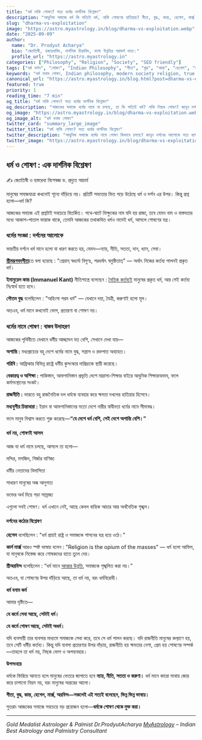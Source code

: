 ```yaml
---
title: "ধর্ম নাকি শোষণ? সত্য ধর্মের দার্শনিক বিশ্লেষণ"    
description: "আধুনিক সমাজে ধর্ম কি সত্যিই ধর্ম, নাকি শোষণের হাতিয়ার? গীতা, বুদ্ধ, কান্ত, হেগেল, মার্ক্স ও শ্রীঅরবিন্দের দর্শনের আলোকে সত্য ধর্ম ও ভ্রান্ত ধর্মের বিশ্লেষণ।"    
slug: "dharma-vs-exploitation"    
image: "https://astro.myastrology.in/blog/dharma-vs-exploitation.webp"    
date: "2025-09-09"    
author:    
  name: "Dr. Prodyut Acharya"    
  bio: "জ্যোতিষী, হস্তরেখাবিদ, দার্শনিক চিন্তাবিদ, ভাগ্য উন্নতির পরামর্শ দাতা।"    
  profile_url: "https://astro.myastrology.in"    
categories: ["Philosophy", "Religion", "Society", "SEO friendly"]    
tags: ["ধর্ম দর্শন", "শোষণ", "Indian Philosophy", "গীতা", "বুদ্ধ", "কান্ত", "হেগেল", "মার্ক্স", "শ্রীঅরবিন্দ", "SEO friendly"]    
keywords: "ধর্ম বনাম শোষণ, Indian philosophy, modern society religion, true dharma vs false dharma, Dr. Prodyut Acharya, MyAstrology, astrology palmistry consultant"     
canonical_url: "https://astro.myastrology.in/blog.html?post=dharma-vs-exploitation"    
featured: true    
priority: 1    
reading_time: "7 min"    
og_title: "ধর্ম নাকি শোষণ? সত্য ধর্মের দার্শনিক বিশ্লেষণ"    
og_description: "আজকের সমাজে ধর্মের নামে যা চলছে, তা কি সত্যিই ধর্ম? নাকি নিছক শোষণ? জানুন দর্শন, গীতা, বুদ্ধ ও মার্ক্সের আলোকে।"    
og_image: "https://astro.myastrology.in/blog/dharma-vs-exploitation.webp"    
og_image_alt: "ধর্ম বনাম শোষণ"    
twitter_card: "summary_large_image"    
twitter_title: "ধর্ম নাকি শোষণ? সত্য ধর্মের দার্শনিক বিশ্লেষণ"    
twitter_description: "আধুনিক সমাজে ধর্মের নামে শোষণ কিভাবে চলছে? জানুন দর্শনের আলোকে সত্য ধর্মের সংজ্ঞা।"    
twitter_image: "https://astro.myastrology.in/blog/dharma-vs-exploitation.webp"    
---
```




## ধর্ম ও শোষণ : এক দার্শনিক বিশ্লেষণ
✍️
জ্যোতিষী ও হস্তরেখা বিশেষজ্ঞ ড. প্রদ্যুত আচার্য 

মানুষের সমাজযাত্রা কখনোই শূন্যে দাঁড়িয়ে নয়। প্রতিটি সভ্যতার ভিত গড়ে উঠেছে ধর্ম ও দর্শন এর উপর। কিন্তু প্রশ্ন হলো—ধর্ম কি?

আজকের সমাজে এই প্রশ্নটাই সবচেয়ে বিতর্কিত। পথে-ঘাটে ভিক্ষুকের নাম যদি হয় রাজা, তবে যেমন নাম ও বাস্তবতার মধ্যে আকাশ-পাতাল ফারাক থাকে, তেমনি আজকের তথাকথিত ধর্মও নামেই ধর্ম, আসলে শোষণের যন্ত্র।

### ধর্মের সংজ্ঞা : দর্শনের আলোকে

ভারতীয় দর্শনে ধর্ম মানে হলো যা ধারণ করতে হয়, যেমন—ন্যায়, নীতি, সততা, দান, ধ্যান, সেবা।

[**শ্রীমদ্ভগবদ্‌গীতা**](https://astro.myastrology.in/blog.html?post=geeta-indriya-rath)তে বলা হয়েছে :
"শ্রেয়ান্ স্বধর্মো বিগুণঃ, পরধর্মাৎ স্বনুষ্ঠিতাত্"
— অর্থাৎ নিজের কর্তব্য পালনই প্রকৃত ধর্ম।

**ইমানুয়েল কান্ত (Immanuel Kant)** নীতিশাস্ত্রে বলেছেন :
[নৈতিক কর্তব্যই](https://prodyutacharya.blogspot.com/2025/07/blog-post_7.html) মানুষের প্রকৃত ধর্ম, আর সেই কর্তব্য নিঃস্বার্থ হতে হবে।

**গৌতম বুদ্ধ** বলেছিলেন :
"অহিংসা পরম ধর্ম" — যেখানে দয়া, মৈত্রী, করুণাই হলো মূল।

অতএব, ধর্ম মানে কখনোই ভোগ, প্রতারণা বা শোষণ নয়।

### ধর্মের নামে শোষণ : বাস্তব উদাহরণ

আজকের পৃথিবীতে যেখানে ধর্মীয় আচ্ছাদন যত বেশি, সেখানে দেখা যায়—

**অশান্তি :** মধ্যপ্রাচ্যের বহু দেশে ধর্মের নামে যুদ্ধ, সন্ত্রাস ও রক্তপাত অব্যাহত।

**গরিবি :** আফ্রিকার বিভিন্ন রাষ্ট্রে ধর্মীয় কুসংস্কার দারিদ্র্যকে স্থায়ী করেছে।

**বেকারত্ব ও অশিক্ষা :** পাকিস্তান, আফগানিস্তান প্রভৃতি দেশে মাদ্রাসা-শিক্ষার বাইরে আধুনিক শিক্ষারঅভাব, ফলে কর্মসংস্থানের সংকট।

**রাজনীতি :** ভারতে বহু রাজনৈতিক দল ধর্মকে ব্যবহার করে ক্ষমতা দখলের হাতিয়ার হিসেবে।

**মধ্যযুগীয় চিন্তাধারা :** ইরান বা আফগানিস্তানের মতো দেশে নারীর স্বাধীনতা ধর্মের নামে সীমাবদ্ধ।

ফলে মানুষ বিশ্বাস করতে শুরু করেছে—**“যে দেশে ধর্ম বেশি, সেই দেশে অশান্তি বেশি।”**

#### ধর্ম নয়, শোষণই আসল

আজ যা ধর্ম নামে চলছে, আসলে তা হলো—

মন্দির, মসজিদ, গির্জার বাণিজ্য

ধর্মীয় নেতাদের বিলাসিতা

সাধারণ মানুষের অন্ধ আনুগত্য

ভক্তের অর্থ দিয়ে গড়া সাম্রাজ্য

এগুলো সবই শোষণ। ধর্ম এখানে নেই, আছে কেবল বাহ্যিক আচার আর অর্থনৈতিক শৃঙ্খল।

#### দর্শনের কঠোর বিশ্লেষণ

**হেগেল** বলেছিলেন : "ধর্ম প্রায়ই রাষ্ট্র ও সমাজকে শাসনের যন্ত্র হয়ে ওঠে।"

**কার্ল মার্ক্স** আরও স্পষ্ট ভাষায় বলেন : "Religion is the opium of the masses" — ধর্ম হলো আফিম, যা মানুষকে নিস্তেজ করে শোষকদের হাতে তুলে দেয়।

**শ্রীঅরবিন্দ** বলেছিলেন : “ধর্ম মানে [আত্মার উন্নতি,](https://blog.myastrology.in/2025/07/myastrology-sartre-marcus-aurelius.html) সমাজকে শৃঙ্খলিত করা নয়।”

অতএব, যা শোষণের উপর দাঁড়িয়ে আছে, তা ধর্ম নয়, বরং ধর্মবিরোধী।

**ধর্ম বনাম কর্ম**

আমার দৃষ্টিতে—

**যে কর্মে সেবা আছে, সেটাই ধর্ম।**

**যে কর্মে শোষণ আছে, সেটাই অধর্ম।**

যদি ব্যবসায়ী তার ব্যবসার মাধ্যমে সমাজকে সেবা করে, তবে সে ধর্ম পালন করছে। যদি রাজনীতি মানুষের কল্যাণে হয়, তবে সেটি ধর্মীয় কর্তব্য। কিন্তু যদি ব্যবসা প্রতারণার উপর দাঁড়ায়, রাজনীতি হয় ক্ষমতার নেশা, প্রেম হয় শোষণের সম্পর্ক—তাহলে তা ধর্ম নয়, নিছক ভোগ ও অপব্যবহার।

**উপসংহার**

ধর্মকে ফিরিয়ে আনতে হলে মানুষের ভেতরে জাগাতে হবে **ন্যায়, নীতি, সততা ও করুণা।**
ধর্ম মানে কারো মাথায় জোর করে চাপানো নিয়ম নয়, বরং মানুষের অন্তরের আলো।

**গীতা, বুদ্ধ, কান্ত, হেগেল, মার্ক্স, অরবিন্দ—সকলেই এই সত্যই বলেছেন, ভিন্ন ভিন্ন ভাষায়।**

সুতরাং আজকের সমাজে সবচেয়ে বড় প্রয়োজন হলো—**ধর্মকে শোষণ থেকে মুক্ত করা।**

----

*Gold Medalist Astrologer & Palmist Dr.ProdyutAcharya 
[MyAstrology](www.myastrology.in) – Indian Best Astrology and Palmistry Consultant*

